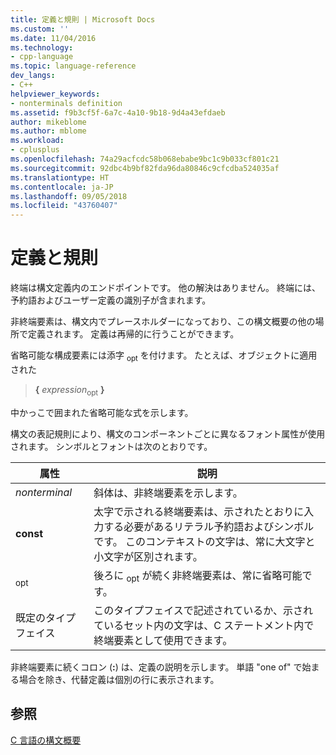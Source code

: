 ```yaml
---
title: 定義と規則 | Microsoft Docs
ms.custom: ''
ms.date: 11/04/2016
ms.technology:
- cpp-language
ms.topic: language-reference
dev_langs:
- C++
helpviewer_keywords:
- nonterminals definition
ms.assetid: f9b3cf5f-6a7c-4a10-9b18-9d4a43efdaeb
author: mikeblome
ms.author: mblome
ms.workload:
- cplusplus
ms.openlocfilehash: 74a29acfcdc58b068ebabe9bc1c9b033cf801c21
ms.sourcegitcommit: 92dbc4b9bf82fda96da80846c9cfcdba524035af
ms.translationtype: HT
ms.contentlocale: ja-JP
ms.lasthandoff: 09/05/2018
ms.locfileid: "43760407"
---
```

# <a name="definitions-and-conventions"></a>定義と規則
終端は構文定義内のエンドポイントです。 他の解決はありません。 終端には、予約語およびユーザー定義の識別子が含まれます。  
  
非終端要素は、構文内でプレースホルダーになっており、この構文概要の他の場所で定義されます。 定義は再帰的に行うことができます。  
  
省略可能な構成要素には添字 <sub>opt</sub> を付けます。 たとえば、オブジェクトに適用された  
  
> **{** *expression*<sub>opt</sub> **}**
  
中かっこで囲まれた省略可能な式を示します。  
  
構文の表記規則により、構文のコンポーネントごとに異なるフォント属性が使用されます。 シンボルとフォントは次のとおりです。  
  
|属性|説明|  
|---------------|-----------------|  
|*nonterminal*|斜体は、非終端要素を示します。|  
|**const**|太字で示される終端要素は、示されたとおりに入力する必要があるリテラル予約語およびシンボルです。 このコンテキストの文字は、常に大文字と小文字が区別されます。|  
|<sub>opt</sub>|後ろに <sub>opt</sub> が続く非終端要素は、常に省略可能です。|  
|既定のタイプフェイス|このタイプフェイスで記述されているか、示されているセット内の文字は、C ステートメント内で終端要素として使用できます。|  
  
非終端要素に続くコロン (**:**) は、定義の説明を示します。 単語 "one of" で始まる場合を除き、代替定義は個別の行に表示されます。  
  
## <a name="see-also"></a>参照  
[C 言語の構文概要](../c-language/c-language-syntax-summary.md)